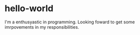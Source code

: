 # hello-world
I'm a enthusyastic in programming.
Looking foward to get some imrpovements in my responsibilities.
